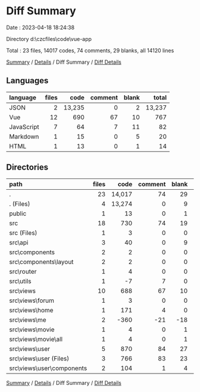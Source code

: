# Diff Summary

Date : 2023-04-18 18:24:38

Directory d:\\czcfiles\\code\\vue-app

Total : 23 files,  14017 codes, 74 comments, 29 blanks, all 14120 lines

[Summary](results.md) / [Details](details.md) / Diff Summary / [Diff Details](diff-details.md)

## Languages
| language | files | code | comment | blank | total |
| :--- | ---: | ---: | ---: | ---: | ---: |
| JSON | 2 | 13,235 | 0 | 2 | 13,237 |
| Vue | 12 | 690 | 67 | 10 | 767 |
| JavaScript | 7 | 64 | 7 | 11 | 82 |
| Markdown | 1 | 15 | 0 | 5 | 20 |
| HTML | 1 | 13 | 0 | 1 | 14 |

## Directories
| path | files | code | comment | blank | total |
| :--- | ---: | ---: | ---: | ---: | ---: |
| . | 23 | 14,017 | 74 | 29 | 14,120 |
| . (Files) | 4 | 13,274 | 0 | 9 | 13,283 |
| public | 1 | 13 | 0 | 1 | 14 |
| src | 18 | 730 | 74 | 19 | 823 |
| src (Files) | 1 | 3 | 0 | 0 | 3 |
| src\\api | 3 | 40 | 0 | 9 | 49 |
| src\\components | 2 | 2 | 0 | 0 | 2 |
| src\\components\\layout | 2 | 2 | 0 | 0 | 2 |
| src\\router | 1 | 4 | 0 | 0 | 4 |
| src\\utils | 1 | -7 | 7 | 0 | 0 |
| src\\views | 10 | 688 | 67 | 10 | 765 |
| src\\views\\forum | 1 | 3 | 0 | 0 | 3 |
| src\\views\\home | 1 | 171 | 4 | 0 | 175 |
| src\\views\\me | 2 | -360 | -21 | -18 | -399 |
| src\\views\\movie | 1 | 4 | 0 | 1 | 5 |
| src\\views\\movie\\all | 1 | 4 | 0 | 1 | 5 |
| src\\views\\user | 5 | 870 | 84 | 27 | 981 |
| src\\views\\user (Files) | 3 | 766 | 83 | 23 | 872 |
| src\\views\\user\\components | 2 | 104 | 1 | 4 | 109 |

[Summary](results.md) / [Details](details.md) / Diff Summary / [Diff Details](diff-details.md)